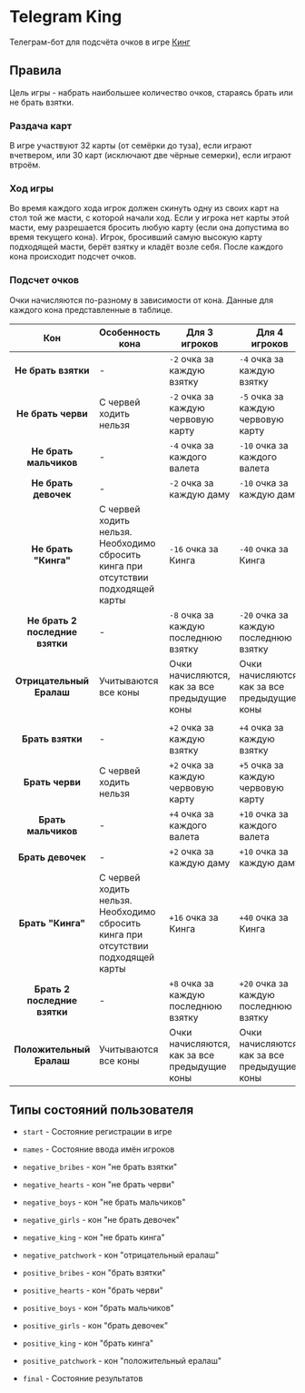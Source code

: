 # Telegram King
Телеграм-бот для подсчёта очков в игре [Кинг](https://ru.wikipedia.org/wiki/Кинг_(игра))

## Правила

Цель игры - набрать наибольшее количество очков, стараясь брать или не брать взятки.

### Раздача карт

В игре участвуют 32 карты (от семёрки до туза), если играют вчетвером, или 30 карт (исключают
две чёрные семерки), если играют втроём. 

### Ход игры

Во время каждого хода игрок должен скинуть одну из своих карт на стол той же масти, с которой 
начали ход. Если у игрока нет карты этой масти, ему разрешается бросить любую карту (если она 
допустима во время текущего кона). Игрок, бросивший самую высокую карту подходящей масти, берёт
взятку и кладёт возле себя. После каждого кона происходит подсчет очков.

### Подсчет очков

Очки начисляются по-разному в зависимости от кона. Данные для каждого кона представленные в 
таблице.

|                 Кон             |     Особенность кона   |                 Для 3 игроков                | Для 4 игроков                                |
| :-----------------------------: | ---------------------- | -------------------------------------------- | -------------------------------------------- |
|        **Не брать взятки**      |         -              |          `-2` очка за каждую взятку          |           `-4` очка за каждую взятку         |
|         **Не брать черви**      | С червей ходить нельзя |        `-2` очка за каждую червовую карту    |       `-5` очка за каждую червовую карту     |
|       **Не брать мальчиков**    |         -              |         `-4` очка за каждого валета          |          `-10` очка за каждого валета        |
|        **Не брать девочек**     |         -              |          `-2` очка за каждую даму            |          `-10` очка за каждую даму           |
|        **Не брать "Кинга"**     | С червей ходить нельзя. Необходимо сбросить кинга при отсутствии подходящей карты | `-16` очка за Кинга | `-40` очка за Кинга |
| **Не брать 2 последние взятки** |         -              |      `-8` очка за каждую последнюю взятку    |      `-20` очка за каждую последнюю взятку   |
|      **Отрицательный Ералаш**   |  Учитываются все коны  | Очки начисляются, как за все предыдущие коны | Очки начисляются, как за все предыдущие коны |
|||||
|           **Брать взятки**      |         -              |          `+2` очка за каждую взятку          |           `+4` очка за каждую взятку         |
|            **Брать черви**      | С червей ходить нельзя |        `+2` очка за каждую червовую карту    |       `+5` очка за каждую червовую карту     |
|          **Брать мальчиков**    |         -              |         `+4` очка за каждого валета          |          `+10` очка за каждого валета        |
|           **Брать девочек**     |         -              |          `+2` очка за каждую даму            |          `+10` очка за каждую даму           |
|           **Брать "Кинга"**     | С червей ходить нельзя. Необходимо сбросить кинга при отсутствии подходящей карты | `+16` очка за Кинга | `+40` очка за Кинга |
|    **Брать 2 последние взятки** |         -              |      `+8` очка за каждую последнюю взятку    |      `+20` очка за каждую последнюю взятку   |
|      **Положительный Ералаш**   |  Учитываются все коны  | Очки начисляются, как за все предыдущие коны | Очки начисляются, как за все предыдущие коны |




## Типы состояний пользователя

* `start` - Состояние регистрации в игре 

* `names` - Состояние ввода имён игроков

* `negative_bribes` - кон "не брать взятки"
* `negative_hearts` - кон "не брать черви"
* `negative_boys` - кон "не брать мальчиков"
* `negative_girls` - кон "не брать девочек"
* `negative_king` - кон "не брать кинга"
* `negative_patchwork` - кон "отрицательный ералаш"


* `positive_bribes` - кон "брать взятки"
* `positive_hearts` - кон "брать черви"
* `positive_boys` - кон "брать мальчиков"
* `positive_girls` - кон "брать девочек"
* `positive_king` - кон "брать кинга"
* `positive_patchwork` - кон "положительный ералаш"

* `final` - Состояние результатов